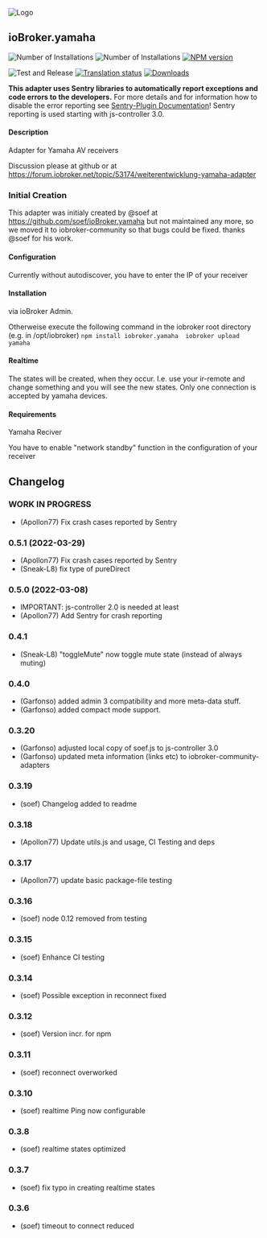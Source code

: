 ![Logo](admin/yamaha.png)
## ioBroker.yamaha

![Number of Installations](http://iobroker.live/badges/yamaha-installed.svg)
![Number of Installations](http://iobroker.live/badges/yamaha-stable.svg)
[![NPM version](http://img.shields.io/npm/v/iobroker.yamaha.svg)](https://www.npmjs.com/package/iobroker.yamaha)

![Test and Release](https://github.com/iobroker-community-adapters/ioBroker.yamaha/workflows/Test%20and%20Release/badge.svg)
[![Translation status](https://weblate.iobroker.net/widgets/adapters/-/yamaha/svg-badge.svg)](https://weblate.iobroker.net/engage/adapters/?utm_source=widget)
[![Downloads](https://img.shields.io/npm/dm/iobroker.yamaha.svg)](https://www.npmjs.com/package/iobroker.yamaha)

**This adapter uses Sentry libraries to automatically report exceptions and code errors to the developers.** For more details and for information how to disable the error reporting see [Sentry-Plugin Documentation](https://github.com/ioBroker/plugin-sentry#plugin-sentry)! Sentry reporting is used starting with js-controller 3.0.

#### Description

Adapter for Yamaha AV receivers

Discussion please at github or at https://forum.iobroker.net/topic/53174/weiterentwicklung-yamaha-adapter

### Initial Creation
This adapter was initialy created by @soef at https://github.com/soef/ioBroker.yamaha but not maintained any more, so we moved it to iobroker-community so that bugs could be fixed. thanks @soef for his work.

#### Configuration
Currently without autodiscover, you have to enter the IP of your receiver

#### Installation
via ioBroker Admin.

Otherweise execute the following command in the iobroker root directory (e.g. in /opt/iobroker)
``
npm install iobroker.yamaha 
iobroker upload yamaha
``

#### Realtime
The states will be created, when they occur. I.e. use your ir-remote and change something and you will see the new states. 
Only one connection is accepted by yamaha devices.

#### Requirements
Yamaha Reciver

You have to enable "network standby" function in the configuration of your receiver


## Changelog

### __WORK IN PROGRESS__
* (Apollon77) Fix crash cases reported by Sentry

### 0.5.1 (2022-03-29)
* (Apollon77) Fix crash cases reported by Sentry
* (Sneak-L8) fix type of pureDirect

### 0.5.0 (2022-03-08)
* IMPORTANT: js-controller 2.0 is needed at least
* (Apollon77) Add Sentry for crash reporting

### 0.4.1
* (Sneak-L8) "toggleMute" now toggle mute state (instead of always muting)

### 0.4.0
* (Garfonso) added admin 3 compatibility and more meta-data stuff.
* (Garfonso) added compact mode support.

### 0.3.20
* (Garfonso) adjusted local copy of soef.js to js-controller 3.0
* (Garfonso) updated meta information (links etc) to iobroker-community-adapters

### 0.3.19
* (soef) Changelog added to readme

### 0.3.18
* (Apollon77) Update utils.js and usage, CI Testing and deps

### 0.3.17
* (Apollon77) update basic package-file testing

### 0.3.16
* (soef) node 0.12 removed from testing

### 0.3.15
* (soef) Enhance CI testing

### 0.3.14
* (soef) Possible exception in reconnect fixed

### 0.3.12
* (soef) Version incr. for npm

### 0.3.11
* (soef) reconnect overworked

### 0.3.10
* (soef) realtime Ping now configurable

### 0.3.8
* (soef) realtime states optimized

### 0.3.7
* (soef) fix typo in creating realtime states

### 0.3.6
* (soef) timeout to connect reduced

<!--

### License
The MIT License (MIT)

Copyright (c) 2015-2022 soef <soef@gmx.net>

Permission is hereby granted, free of charge, to any person obtaining a copy
of this software and associated documentation files (the "Software"), to deal
in the Software without restriction, including without limitation the rights
to use, copy, modify, merge, publish, distribute, sublicense, and/or sell
copies of the Software, and to permit persons to whom the Software is
furnished to do so, subject to the following conditions:

The above copyright notice and this permission notice shall be included in
all copies or substantial portions of the Software.

THE SOFTWARE IS PROVIDED "AS IS", WITHOUT WARRANTY OF ANY KIND, EXPRESS OR
IMPLIED, INCLUDING BUT NOT LIMITED TO THE WARRANTIES OF MERCHANTABILITY,
FITNESS FOR A PARTICULAR PURPOSE AND NONINFRINGEMENT. IN NO EVENT SHALL THE
AUTHORS OR COPYRIGHT HOLDERS BE LIABLE FOR ANY CLAIM, DAMAGES OR OTHER
LIABILITY, WHETHER IN AN ACTION OF CONTRACT, TORT OR OTHERWISE, ARISING FROM,
OUT OF OR IN CONNECTION WITH THE SOFTWARE OR THE USE OR OTHER DEALINGS IN
THE SOFTWARE.
-->
